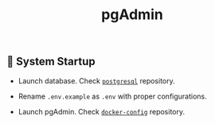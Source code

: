 <h1 id="top" align="center">pgAdmin</h1>

<br/>

<h2 id="system-startup">🚀 System Startup</h2>

- Launch database. Check [`postgresql`](https://github.com/staucktion/postgresql) repository.

- Rename `.env.example` as `.env` with proper configurations.

- Launch pgAdmin. Check [`docker-config`](https://github.com/staucktion/docker-config) repository.
